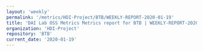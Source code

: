 ```yaml
---
layout: 'weekly'
permalink: '/metrics/HDI-Project/BTB/WEEKLY-REPORT-2020-01-19'
title: 'DAI Lab OSS Metrics Metrics report for BTB | WEEKLY-REPORT-2020-01-19'
organization: 'HDI-Project'
repository: 'BTB'
current_date: '2020-01-19'
---
```

